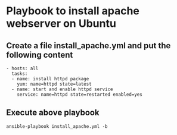 # Playbook to install apache webserver on Ubuntu 
## Create a file **install_apache.yml** and put the following content

    - hosts: all
      tasks:
      - name: install httpd package
        yum: name=httpd state=latest
      - name: start and enable httpd service
        service: name=httpd state=restarted enabled=yes
    
## Execute above playbook

    ansible-playbook install_apache.yml -b
        

